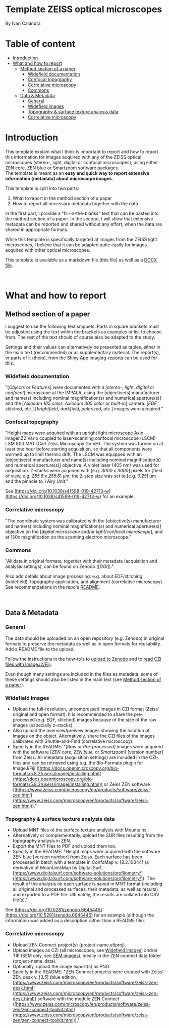 
<!-- TOC ignore:true -->
# Template ZEISS optical microscopes

By Ivan Calandra

<!-- TOC ignore:true -->
# Table of content

<!-- TOC -->

- [Introduction](#introduction)
- [What and how to report](#what-and-how-to-report)
    - [Method section of a paper](#method-section-of-a-paper)
        - [Widefield documentation](#widefield-documentation)
        - [Confocal topography](#confocal-topography)
        - [Correlative microscopy](#correlative-microscopy)
        - [Commons](#commons)
    - [Data & Metadata](#data--metadata)
        - [General](#general)
        - [Widefield images](#widefield-images)
        - [Topography & surface texture analysis data](#topography--surface-texture-analysis-data)
        - [Correlative microscopy](#correlative-microscopy)

<!-- /TOC -->



# Introduction

This template explain what I think is important to report and how to report this information for images acquired with any of the ZEISS optical microscopes (stereo-, light, digital or confocal microscopes), using either ZEN core, ZEN blue or Smartzoom software packages.  
The template is meant as an **easy and quick way to report extensive information (metadata) about microscope images**.

This template is split into two parts:

1. What to report in the method section of a paper
2. How to report all necessary metadata together with the data

In the first part, I provide a "fill-in-the-blanks" text that can be pasted into the method section of a paper. In the second, I will show that extensive metadata can be reported and shared without any effort, when the data are shared in appropriate formats.

While this template is specifically targeted at images from the ZEISS light microscopes, I believe that it can be adapted quite easily for images acquired with other optical microscopes.

This template is available as a markdown file (this file) as well as a [DOCX file](/Guidelines/ZEISS_Optical-microscopes.docx).

<br>

# What and how to report

## Method section of a paper
I suggest to use the following text snippets. Parts in square brackets must be adjusted using the text within the brackets as examples or list to choose from. The rest of the text should of course also be adapted to the study.  

Settings and their values can alternatively be presented as tables, either in the main text (recommended) or as supplementary material. The report(s), or parts of it (them), from the Shiny App [imaging-reports](https://github.com/ivan-paleo/imaging-reports) can be used for this. 

### Widefield documentation
"[*Objects* or *Features*] were documented with a [*stereo-*, *light*, *digital* or *confocal*] microscope at the IMPALA, using the [objective(s) manufacturer and name(s) including nominal magnification(s) and numerical aperture(s)] and the [*Axiocam 105 color*, *Axiocam 305 color* or *built-in*] camera. [*EDF*, *stitched*, etc.] [*brightfield*, *darkfield*, *polarized*, etc.] images were acquired."

### Confocal topography
"Height maps were acquired with an upright light microscope Axio Imager.Z2 Vario coupled to laser-scanning confocal microscope (LSCM) LSM 800 MAT (Carl Zeiss Microscopy GmbH). The system was turned on at least one hour before starting acquisition, so that
all components were warmed up to limit thermic drift. The LSCM was equipped with an [objective(s) manufacturer and name(s) including nominal magnification(s) and numerical aperture(s)] objective. A violet laser (405 nm) was used for acquisition. Z-stacks were acquired with [e.g. *3000 x 3000*] pixels for [field of view, e.g. *255.6 x 255.6*] µm; the Z-step size was set to [e.g. *0.25*] µm and the pinhole to 1 Airy Unit."

See [https://doi.org/10.1038/s41598-019-42713-w](https://doi.org/10.1038/s41598-019-42713-w) for an example.

### Correlative microscopy
"The coordinate system was calibrated with the [objective(s) manufacturer and name(s) including nominal magnification(s) and numerical aperture(s)] objective on the [*digital microscope* and/or *light/confocal microscope*], and at 150x magnification on the scanning electron microscope."  

### Commons
"All data in original formats, together with their metadata (acquisition and analysis settings), can be found on Zenodo ([*DOI*])."

Also add details about image processing: e.g. about EDF/stitching (widefield), topography application, and alignment (correlative microscopy). See recommendations in the repo's [README](/README.md#processing).

<br>

## Data & Metadata
### General
The data should be uploaded on an open repository (e.g. Zenodo) in original formats to preserve the metadata as well as in open formats for reusability. Add a README file to the upload.  

Follow the instructions in the how-to's to [upload to Zenodo](/How-tos/Zenodo.md) and to [read CZI files with ImageJ2/Fiji](/How-tos/ImageJ2-Fiji.md).

Even though many settings are included in the files as metadata, some of these settings should also be listed in the main text (see [Method section of a paper](#method-section-of-a-paper)).

### Widefield images
- Upload the full-resolution, uncompressed images in CZI format (Zeiss' original and open format). It is recommended to share the pre-processed (e.g. EDF, stitched) images because of the size of the raw images (especially z-stacks). 
- Also upload the overview/preivew images showing the location of images on the object. Alternatively, share the CZI files of the images calibrated with Shuttle-and-Find (correlative microscopy).
- Specify in the README: "[*Raw* or *Pre-processed*] images were acquired with the software [*ZEN core*, *ZEN blue*, or *Smartzoom*] [version number] from Zeiss. All metadata (acquisition settings) are included in the CZI-files and can be retrieved using e.g. the Bio-Formats plugin for ImageJ/Fiji ([https://docs.openmicroscopy.org/bio-formats/5.8.2/users/imagej/installing.html](https://docs.openmicroscopy.org/bio-formats/5.8.2/users/imagej/installing.html)) or Zeiss ZEN software ([https://www.zeiss.com/microscopy/en/products/software/zeiss-zen.html](https://www.zeiss.com/microscopy/en/products/software/zeiss-zen.html))."

### Topography & surface texture analysis data
- Upload MNT files of the surface texture analysis with Mountains.
- Alternatively or complementarily, upload the SUR files resulting from the topography analysis in ZEN.
- Export the MNT files to PDF and upload them too.
- Specify in the README: "Height maps were acquired with the software ZEN blue [version number] from Zeiss. Each surface has been processed in batch with a template in ConfoMap v. [8.2.10044] (a derivative of MountainsMap by Digital Surf, [https://www.digitalsurf.com/software-solutions/profilometry/](https://www.digitalsurf.com/software-solutions/profilometry/)). The result of the analysis on each surface is saved in MNT format (including all original and processed surfaces, their metadata, as well as results) and exported to a PDF file. Ultimately, the results are collated into CSV file(s)."

See [https://doi.org/10.5281/zenodo.6645445](https://doi.org/10.5281/zenodo.6645445) for an example (although the information was added as a description rather than a README file).

### Correlative microscopy
- Upload ZEN Connect project(s) (project-name.a5proj).
- Upload images as CZI (all microscopes, see [Widefield images](#widefield-images)) and/or TIF (SEM only, see [SEM images](/Guidelines/ZEISS_EVO25.md#sem-images)), ideally in the ZEN connect data folder (project-name_data).
- Optionally, upload the image export(s) as PNG.
- Specify in the README: "ZEN Connect projects were created with Zeiss' ZEN desk v. [*3.5*] (blue edition, [https://www.zeiss.com/microscopy/en/products/software/zeiss-zen-desk.html](https://www.zeiss.com/microscopy/en/products/software/zeiss-zen-desk.html)) software with the module ZEN Connect ([https://www.zeiss.com/microscopy/en/products/software/zeiss-zen/zen-connect-toolkit.html](https://www.zeiss.com/microscopy/en/products/software/zeiss-zen/zen-connect-toolkit.html))."